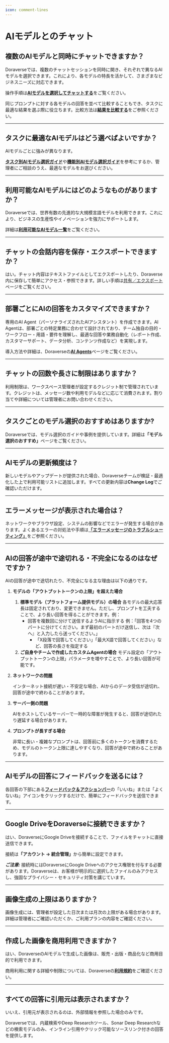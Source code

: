 ```yaml
---
icon: comment-lines
---
```


# AIモデルとのチャット

## 複数のAIモデルと同時にチャットできますか？

Doraverseでは、複数のチャットセッションを同時に開き、それぞれで異なるAIモデルを選択できます。これにより、各モデルの特長を活かして、さまざまなビジネスニーズに対応できます。

操作手順は[**AIモデルを選択してチャットする**](https://doraverse.gitbook.io/documents/feature-list/chat-with-ai-models#choose-ai-model-to-chat)をご覧ください。

同じプロンプトに対する各モデルの回答を並べて比較することもでき、タスクに最適な結果を選ぶ際に役立ちます。比較方法は[**結果を比較する**](https://doraverse.gitbook.io/documents/feature-list/chat-with-ai-models#compare-results-square-with-plus-button)をご参照ください。

***

## タスクに最適なAIモデルはどう選べばよいですか？

AIモデルごとに強みが異なります。

[**タスク別AIモデル選択ガイド**](choose-ai-model-based-on-your-task.md)や[**機能別AIモデル選択ガイド**](choose-ai-model-based-on-their-capabilities.md)を参考にするか、管理者にご相談のうえ、最適なモデルをお選びください。

***

## 利用可能なAIモデルにはどのようなものがありますか？

Doraverseでは、世界有数の先進的な大規模言語モデルを利用できます。これにより、ビジネスの生産性やイノベーションを強力にサポートします。

詳細は[**利用可能なAIモデル一覧**](https://doraverse.gitbook.io/documents/feature-list/available-ai-models)をご覧ください。

***

## チャットの会話内容を保存・エクスポートできますか？

はい。チャット内容はテキストファイルとしてエクスポートしたり、Doraverse内に保存して簡単にアクセス・参照できます。詳しい手順は[共有／エクスポート](https://doraverse.gitbook.io/docs/feature-list/chat-with-ai-models#conversation-options-three-dot-menu)ページをご覧ください。

***

## 部署ごとにAIの回答をカスタマイズできますか？

専用のAI Agent（パーソナライズされたAIアシスタント）を作成できます。AI Agentは、部署ごとの特定業務に合わせて設計されており、チーム独自の目的・ワークフロー・用語・要件を理解し、最適な回答や業務自動化（レポート作成、カスタマーサポート、データ分析、コンテンツ作成など）を実現します。

導入方法や詳細は、Doraverseの[**AI Agents**](https://doraverse.gitbook.io/docs/feature-list/ai-agents)ページをご覧ください。

***

## チャットの回数や長さに制限はありますか？

利用制限は、ワークスペース管理者が設定するクレジット制で管理されています。クレジットは、メッセージ数や利用モデルなどに応じて消費されます。割り当てや詳細については管理者にお問い合わせください。

***

## タスクごとのモデル選択のおすすめはありますか?

Doraverseでは、モデル選択のガイドや事例を提供しています。詳細&#x306F;**「モデル選択のおすすめ」**&#x30DA;ージをご覧ください。

***

## AIモデルの更新頻度は？

新しいモデルやアップデートが提供された場合、Doraverseチームが検証・最適化した上で利用可能リストに追加します。すべての更新内容は**Change Log**でご確認いただけます。

***

## エラーメッセージが表示された場合は？

ネットワークやブラウザ設定、システムの影響などでエラーが発生する場合があります。よくあるエラーの対処法や手順は[**「エラーメッセージのトラブルシューティング」**](../../toraburushtingu.md)をご参照ください。

***

## AIの回答が途中で途切れる・不完全になるのはなぜですか？

AIの回答が途中で途切れたり、不完全になる主な理由は以下の通りです。

1. **モデルの「アウトプットトークンの上限」を超えた場合**
   1. **標準モデル（プラットフォーム提供モデル）の場合** 各モデルの最大応答長は固定されており、変更できません。ただし、プロンプトを工夫することで、より長い回答を得ることができます。例：
      * 回答を複数回に分けて送信するようAIに指示する 例：「回答を4つのパートに分けてください。まず最初のパートだけ送信し、次は『次へ』と入力したら送ってください。」
        * 「X段落で回答してください」「最大X語で回答してください」など、回答の長さを指定する
   2. **ご自身やチームで作成したカスタムAgentの場合** モデル設定の「アウトプットトークンの上限」パラメータを増やすことで、より長い回答が可能です。
2.  **ネットワークの問題**

    インターネット接続が遅い・不安定な場合、AIからのデータ受信が途切れ、回答が途中で終わることがあります。
3.  **サーバー側の問題**

    AIをホストしているサーバーで一時的な障害が発生すると、回答が途切れたり遅延する場合があります。
4.  **プロンプトが長すぎる場合**

    非常に長い・複雑なプロンプトは、回答前に多くのトークンを消費するため、モデルのトークン上限に達しやすくなり、回答が途中で終わることがあります。

***

## AIモデルの回答にフィードバックを送るには？

各回答の下部にある[**フィードバック＆アクションバー**](https://doraverse.gitbook.io/documents/feature-list/chat-with-ai-models#feedback-and-action-bar)の「いいね」または「よくないね」アイコンをクリックするだけで、簡単にフィードバックを送信できます。

***

## Google DriveをDoraverseに接続できますか？

はい、DoraverseにGoogle Driveを接続することで、ファイルをチャットに直接送信できます。

接続&#x306F;**「アカウント → 統合管理」**&#x304B;ら簡単に設定できます。

_**ご注意:**_ 接続時にはDoraverseにGoogle Driveへのアクセス権限を付与する必要があります。Doraverseは、お客様が明示的に選択したファイルのみアクセスし、強固なプライバシー・セキュリティ対策を講じています。

***

## 画像生成の上限はありますか？

画像生成には、管理者が設定した日次または月次の上限がある場合があります。詳細は管理者にご確認いただくか、ご利用プランの内容をご確認ください。

***

## 作成した画像を商用利用できますか？

はい、DoraverseのAIモデルで生成した画像は、販売・出版・商品化など商用目的で利用できます。

商用利用に関する詳細や制限については、Doraverseの[**利用規約**](https://doraverse.gitbook.io/docs/policies/terms-of-service#id-2.-your-rights-and-obligations)をご確認ください。

***

## すべての回答に引用元は表示されますか？

いいえ、引用元が表示されるのは、外部情報を参照した場合のみです。

Doraverseでは、内蔵検索やDeep Researchツール、Sonar Deep Researchなどの検索モデルのみ、インライン引用やクリック可能なソースリンク付きの回答を提供します。

